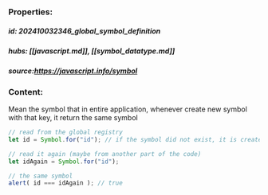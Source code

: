 ### Properties:


##### id: 202410032346_global_symbol_definition
##### hubs: [[javascript.md]], [[symbol_datatype.md]]
##### source:https://javascript.info/symbol


### Content:

Mean the symbol that in entire application, whenever create new symbol with that key, it return the same symbol

```javascript
// read from the global registry
let id = Symbol.for("id"); // if the symbol did not exist, it is created

// read it again (maybe from another part of the code)
let idAgain = Symbol.for("id");

// the same symbol
alert( id === idAgain ); // true
```
